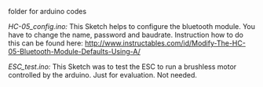 folder for arduino codes


*HC-05_config.ino:*
This Sketch helps to configure the bluetooth module. You have to change the name, password and baudrate.
Instruction how to do this can be found here: http://www.instructables.com/id/Modify-The-HC-05-Bluetooth-Module-Defaults-Using-A/


*ESC_test.ino:*
This Sketch was to test the ESC to run a brushless motor controlled by the arduino. Just for evaluation. Not needed.
